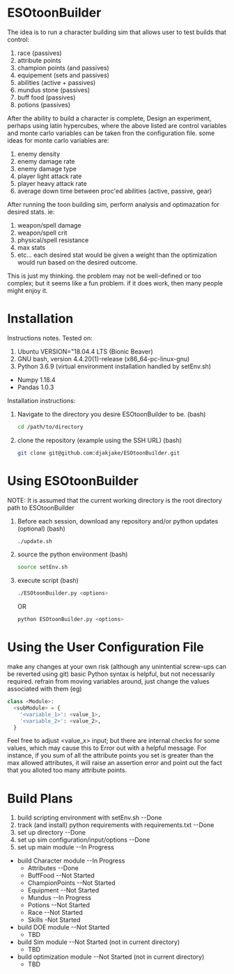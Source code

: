 # ESOtoonBuilder

The idea is to run a character building sim that allows user to test builds that control:
1. race (passives)
1. attribute points
1. champion points (and passives)
1. equipement (sets and passives)
1. abilities (active + passives)
1. mundus stone (passives)
1. buff food (passives)
1. potions (passives)

After the ability to build a character is complete, Design an experiment, perhaps using latin hypercubes, where the above listed are control variables and monte carlo variables can be taken fron the configuration file. some ideas for monte carlo variables are:
1. enemy density
1. enemy damage rate
1. enemy damage type
1. player light attack rate
1. player heavy attack rate
1. average down time between proc'ed abilities (active, passive, gear)

After running the toon building sim, perform analysis and optimazation for desired stats. ie:
1. weapon/spell damage
1. weapon/spell crit
1. physical/spell resistance
1. max stats
1. etc...
each desired stat would be given a weight than the optimization would run based on the desired outcome.

This is just my thinking. the problem may not be well-defined or too complex; but it seems like a fun problem. if it does work, then many people might enjoy it.

Installation
============
Instructions notes. Tested on:
1. Ubuntu VERSION="18.04.4 LTS (Bionic Beaver)
1. GNU bash, version 4.4.20(1)-release (x86_64-pc-linux-gnu)
1. Python 3.6.9 (virtual environment installation handled by setEnv.sh)
  - Numpy 1.18.4
  - Pandas 1.0.3

Installation instructions:
1. Navigate to the directory you desire ESOtoonBuilder to be. (bash)

    ```bash
    cd /path/to/directory
    ```
  
1. clone the repository (example using the SSH URL) (bash)

    ```bash
    git clone git@github.com:djakjake/ESOtoonBuilder.git
    ```
    
Using ESOtoonBuilder
====================
NOTE: It is assumed that the current working directory is the root directory path to ESOtoonBuilder
1. Before each session, download any repository and/or python updates (optional) (bash)

    ```bash
    ./update.sh
    ```

1. source the python environment (bash)

    ```bash
    source setEnv.sh
    ```

1. execute script (bash)

    ```bash
    ./ESOtoonBuilder.py <options>
    ```
    
    OR
    
    ```bash
    python ESOtoonBuilder.py <options>
    ```
    
# Using the User Configuration File
make any changes at your own risk (although any unintential screw-ups can be reverted using git)
basic Python syntax is helpful, but not necessarily required. refrain from moving variables around, just change the values associated with them (eg)
```python
class <Module>:
  <subModule> = {
    '<variable_1>': <value_1>,
    '<variable_2>': <value_2>,
  }
```

Feel free to adjust <value_x> input; but there are internal checks for some values, which may cause this to Error out with a helpful message. For instance, if you sum of all the attribute points you set is greater than the max allowed attributes, it will raise an assertion error and point out the fact that you alloted too many attribute points.

Build Plans
===========
1. build scripting environment with setEnv.sh --Done
1. track (and install) python requirements with requirements.txt --Done
1. set up directory --Done
1. set up sim configuration/input/options --Done
1. set up main module --In Progress 
  - build Character module --In Progress
    - Attributes --Done
    - BuffFood --Not Started
    - ChampionPoints --Not Started
    - Equipment --Not Started
    - Mundus --In Progress
    - Potions --Not Started
    - Race --Not Started
    - Skills -Not Started
  - build DOE module --Not Started
    - TBD
  - build Sim module --Not Started (not in current directory)
    - TBD
  - build optimization module --Not Started (not in current directory)
    - TBD
